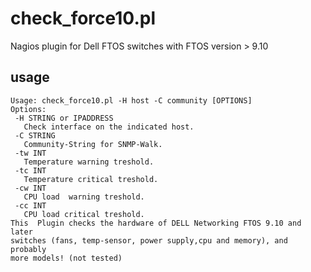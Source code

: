 # check_force10.pl
Nagios plugin for Dell FTOS switches with FTOS version > 9.10

## usage
```
Usage: check_force10.pl -H host -C community [OPTIONS]
Options:
 -H STRING or IPADDRESS
   Check interface on the indicated host.
 -C STRING
   Community-String for SNMP-Walk.
 -tw INT
   Temperature warning treshold.
 -tc INT
   Temperature critical treshold.
 -cw INT
   CPU load  warning treshold.
 -cc INT
   CPU load critical treshold.
This  Plugin checks the hardware of DELL Networking FTOS 9.10 and later
switches (fans, temp-sensor, power supply,cpu and memory), and probably
more models! (not tested)
```
